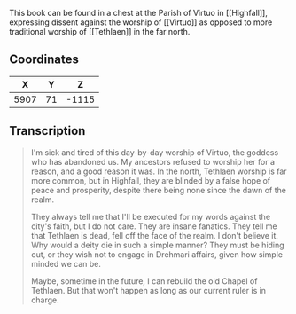  

This book can be found in a chest at the Parish of Virtuo in [[Highfall]], expressing dissent against the worship of [[Virtuo]] as opposed to more traditional worship of [[Tethlaen]] in the far north.

## Coordinates
| **X** | **Y** | **Z** |
| :---: | :---: | :---: |
| 5907  |  71   | -1115 |

## Transcription
> I'm sick and tired of this day-by-day worship of Virtuo, the goddess who has abandoned us. My ancestors refused to worship her for a reason, and a good reason it was. In the north, Tethlaen worship is far more common, but in Highfall, they are blinded by a false hope of peace and prosperity, despite there being none since the dawn of the realm.
>
> They always tell me that I'll be executed for my words against the city's faith, but I do not care. They are insane fanatics. They tell me that Tethlaen is dead, fell off the face of the realm. I don't believe it. Why would a deity die in such a simple manner? They must be hiding out, or they wish not to engage in Drehmari affairs, given how simple minded we can be.
>
> Maybe, sometime in the future, I can rebuild the old Chapel of Tethlaen. But that won't happen as long as our current ruler is in charge.
